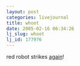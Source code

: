 ```yaml
---
layout: post
categories: livejournal
title: whoot
date: 2005-02-16 06:34:26
lj_slug: whoot
lj_id: 177976
---
```

red robot strikes [again](http://www.punksandnerds.com/d/0060.html)!
